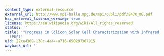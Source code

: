 ```yaml
---
content_type: external-resource
external_url: http://www.mpi-halle.mpg.de/mpi/publi/pdf/8470_08.pdf
has_external_license_warning: true
license: https://en.wikipedia.org/wiki/All_rights_reserved
status: ''
title: '"Progress in Silicon Solar Cell Characterization with Infrared Imaging Methods."
  (PDF)'
uid: 22ce4368-138c-4a44-a716-650297367915
wayback_url: ''
---
```

